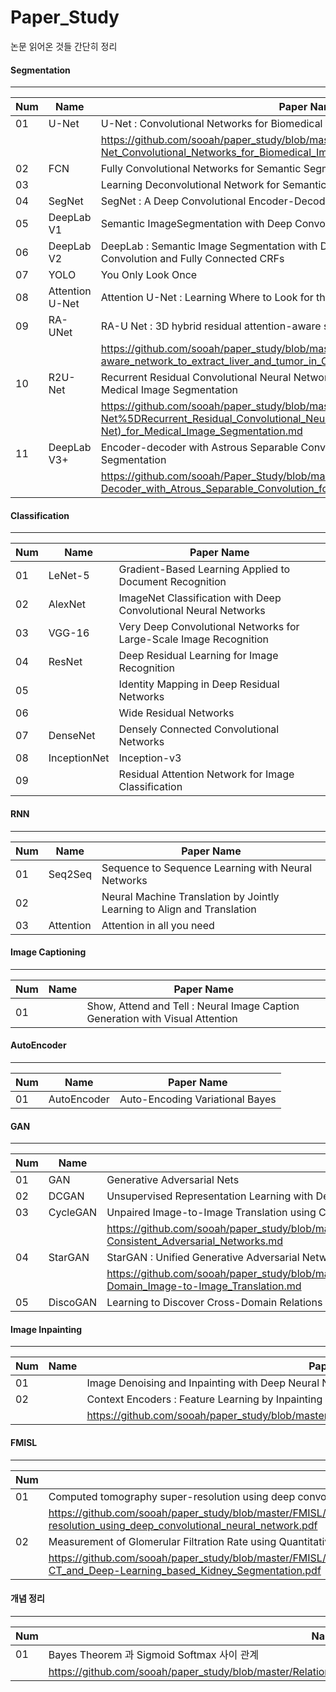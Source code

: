 # Paper_Study

논문 읽어온 것들 간단히 정리

#### Segmentation

-----

Num | Name | Paper Name 
--- | --- | --- 
01 | U-Net | U-Net : Convolutional Networks for Biomedical Image Segmentation 
| |  | https://github.com/sooah/paper_study/blob/master/U-Net_Convolutional_Networks_for_Biomedical_Image_Segmentation.pdf 
02 | FCN |  Fully Convolutional Networks for Semantic Segmentation
03 | | Learning Deconvolutional Network for Semantic Segmentation  
04 | SegNet | SegNet : A Deep Convolutional Encoder-Decoder Architecture for Image Segmentation 
05 | DeepLab V1 | Semantic ImageSegmentation with Deep Convolutional Nets and Fully Connected CRFs 
06 | DeepLab V2 | DeepLab : Semantic Image Segmentation with Deep Convolutional Nets, Atrous Convolution and Fully Connected CRFs 
07 | YOLO | You Only Look Once
08 | Attention U-Net | Attention U-Net : Learning Where to Look for the Pancreas
09 | RA-UNet | RA-U Net : 3D hybrid residual attention-aware segmentation 
 | | | <https://github.com/sooah/paper_study/blob/master/RA-UNet_A_hybrid_deep_attention-aware_network_to_extract_liver_and_tumor_in_CT_scans.md> 
10 | R2U-Net | Recurrent Residual Convolutional Neural Network based on U-Net(R2U-Net) for Medical Image Segmentation 
 | | | <https://github.com/sooah/paper_study/blob/master/%5BR2U-Net%5DRecurrent_Residual_Convolutional_Neural_Network_based_on_U-Net(R2U-Net)_for_Medical_Image_Segmentation.md> 
11 | DeepLab V3+ | Encoder-decoder with Astrous Separable Convolution for Semantic Image Segmentation 
 | | | https://github.com/sooah/Paper_Study/blob/master/%5BDeepLabV3%2B%5DEncoder-Decoder_with_Atrous_Separable_Convolution_for_Semantic_Image_Segmentation.md

#### Classification

- - -

Num | Name | Paper Name 
--- | --- | --- 
01 | LeNet-5 | Gradient-Based Learning Applied to Document Recognition
02 | AlexNet | ImageNet Classification with Deep Convolutional Neural Networks 
03 | VGG-16 | Very Deep Convolutional Networks for Large-Scale Image Recognition 
04 | ResNet | Deep Residual Learning for Image Recognition 
05 | | Identity Mapping in Deep Residual Networks
06 | | Wide Residual Networks
07 | DenseNet |Densely Connected Convolutional Networks 
08 | InceptionNet | Inception-v3
09 | | Residual Attention Network for Image Classification


#### RNN

---

Num | Name | Paper Name 
--- | --- | --- 
01 | Seq2Seq | Sequence to Sequence Learning with Neural Networks
02 | | Neural Machine Translation by Jointly Learning to Align and Translation
03 | Attention | Attention in all you need


#### Image Captioning

---

Num | Name | Paper Name 
--- | --- | --- 
01 |  | Show, Attend and Tell : Neural Image Caption Generation with Visual Attention


#### AutoEncoder

----

Num | Name | Paper Name 
--- | --- | --- 
01 | AutoEncoder | Auto-Encoding Variational Bayes 

#### GAN

----

Num | Name | Paper Name 
--- | --- | --- 
01 | GAN | Generative Adversarial Nets
02 | DCGAN | Unsupervised Representation Learning with Deep Convolutional Generative Adversarial Networks
03 | CycleGAN | Unpaired Image-to-Image Translation using Cycle-Consistent Adversarial Networks 
 | | | https://github.com/sooah/paper_study/blob/master/Unpaired_Image-to-Image_Translation_using_Cycle-Consistent_Adversarial_Networks.md 
04 | StarGAN | StarGAN : Unified Generative Adversarial Networks for Multi-Domain Image-to-Image Translation 
 | | | https://github.com/sooah/paper_study/blob/master/StarGAN_Unified_Generative_Adversarial_Networks_for_Multi-Domain_Image-to-Image_Translation.md   
05 | DiscoGAN | Learning to Discover Cross-Domain Relations with Generative Adversarial Networks

#### Image Inpainting

---

Num | Name | Paper Name 
--- | --- | --- 
01 |  | Image Denoising and Inpainting with Deep Neural Networks
02 |  | Context Encoders : Feature Learning by Inpainting 
 | | | https://github.com/sooah/paper_study/blob/master/Context_Encoders_Feature_Learning_by_Inpainting.pdf 

#### FMISL

-----

Num | Paper Name 
--- | --- 
01 | Computed tomography super-resolution using deep convolutional neural network 
 | |  https://github.com/sooah/paper_study/blob/master/FMISL/Computed_tomography_super-resolution_using_deep_convolutional_neural_network.pdf 
02 |  Measurement of Glomerular Filtration Rate using Quantitative SPECT-CT and Deep-Learning based Kidney Segmentation 
 | |  https://github.com/sooah/paper_study/blob/master/FMISL/Measurement_of_Glomerular_Filtration_Rate_using_Quantitative_SPECT-CT_and_Deep-Learning_based_Kidney_Segmentation.pdf


#### 개념 정리

-----
Num | Name 
--- | --- 
01 | Bayes Theorem 과 Sigmoid Softmax 사이 관계 
 | | https://github.com/sooah/paper_study/blob/master/Relationship_between_Bayes_Theorem_and_Sigmoid_Softmax.pdf | 

